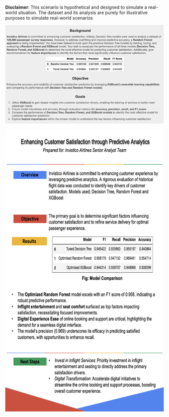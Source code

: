 **Disclaimer**: This scenario is hypothetical and designed to simulate a real-world situation. The dataset and its analysis are purely for illustrative purposes to simulate real-world scenarios
<p align="center">
  <img src = 'snapshot1.png'>
</p>

<p align="center">
  <img src="snapshot2.png"  width='700' height='900'>
</p>
